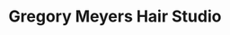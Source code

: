 ---
title: "Gregory Meyers Hair Studio"
url: /rehoboth-beach/gregory-meyers-hair-studio/
shop: Friseur
---